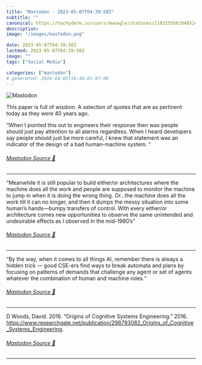 ```yaml
---
title: "Mastodon - 2023-05-07T04:39:50Z"
subtitle: ""
canonical: https://hachyderm.io/users/mweagle/statuses/110325556194652484
description:
image: "/images/mastodon.png"

date: 2023-05-07T04:39:50Z
lastmod: 2023-05-07T04:39:50Z
image: ""
tags: ["Social Media"]

categories: ["mastodon"]
# generated: 2024-04-05T16:46:01-07:00
---
```

![Mastodon](/images/mastodon.png)

<p>This paper is full of wisdom. A selection of quotes that are as pertinent today as they were 40 years ago.</p><p>“When I pointed this out to engineers their response then was people should just pay attention to all alarms regardless. When I heard developers say people should just be more careful, I knew that statement was an indicator of the design of a bad human-machine system. “</p>


###### [Mastodon Source 🐘](https://hachyderm.io/@mweagle/110325556194652484)

___

<p>“Meanwhile it is still popular to build either/or architectures where the machine does all the work and people are supposed to monitor the machine to jump in when it is doing the wrong thing. Or…the machine does all the work till it can no longer, and then it dumps the messy situation into some human’s hands—bumpy transfers of control. With every either/or architecture comes new opportunities to observe the same unintended and undesirable effects as I observed in the mid-1980’s”</p>


###### [Mastodon Source 🐘](https://hachyderm.io/@mweagle/110325567176178702)

___

<p>“By the way, when it comes to all things AI, remember there is always a hidden trick — good CSE-ers find ways to break automata and plans by focusing on patterns of demands that challenge any agent or set of agents whatever the combination of human and machine roles.“</p>


###### [Mastodon Source 🐘](https://hachyderm.io/@mweagle/110325570484299567)

___

<p>D Woods, David. 2016. “Origins of Cognitive Systems Engineering.” 2016. <a href="https://www.researchgate.net/publication/298793082_Origins_of_Cognitive_Systems_Engineering" target="_blank" rel="nofollow noopener noreferrer" translate="no"><span class="invisible">https://www.</span><span class="ellipsis">researchgate.net/publication/2</span><span class="invisible">98793082_Origins_of_Cognitive_Systems_Engineering</span></a>.</p>


###### [Mastodon Source 🐘](https://hachyderm.io/@mweagle/110325572401806126)

___
